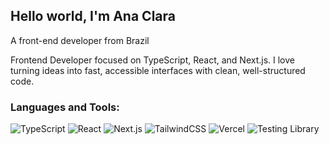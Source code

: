 ## Hello world, I'm Ana Clara
A front-end developer from Brazil

<!-- <p>📫 How to reach me: ackyotoku@gmail.com</p> -->
Frontend Developer focused on TypeScript, React, and Next.js.
I love turning ideas into fast, accessible interfaces with clean, well-structured code.


### Languages and Tools: 
![TypeScript](https://img.shields.io/badge/TypeScript-3178C6?logo=typescript&logoColor=white)
![React](https://img.shields.io/badge/React-20232A?logo=react)
![Next.js](https://img.shields.io/badge/Next.js-000000?logo=nextdotjs)
![TailwindCSS](https://img.shields.io/badge/Tailwind-38B2AC?logo=tailwindcss&logoColor=white)
![Vercel](https://img.shields.io/badge/Deploy-Vercel-000000?logo=vercel)
![Testing Library](https://img.shields.io/badge/Testing%20Library-E33332?logo=testinglibrary&logoColor=white)


<!--
[![Top Langs](https://github-readme-stats.vercel.app/api/top-langs/?username=anaclarabck&theme=dracula)](https://github.com/anuraghazra/github-readme-stats)
<br />
<br />
![Anurag's GitHub stats](https://github-readme-stats.vercel.app/api?username=anaclarabck&show_icons=true&theme=dracula)


**anaclarabck/anaclarabck** is a ✨ _special_ ✨ repository because its `README.md` (this file) appears on your GitHub profile.

Here are some ideas to get you started:

- 🔭 I’m currently working on ...
- 🌱 I’m currently learning ...
- 👯 I’m looking to collaborate on ...
- 🤔 I’m looking for help with ...
- 💬 Ask me about ...
- 📫 How to reach me: ...
- 😄 Pronouns: ...
- ⚡ Fun fact: ...
-->

